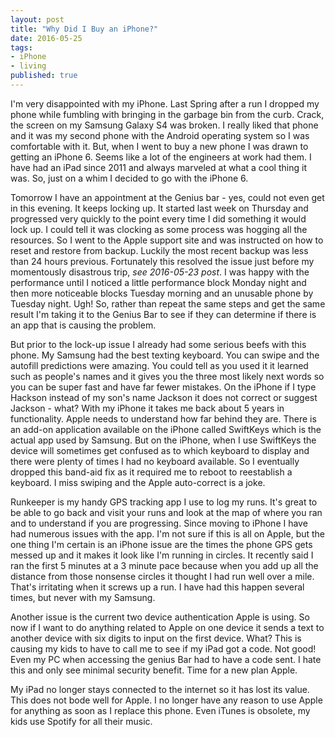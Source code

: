 ```yaml
---
layout: post
title: "Why Did I Buy an iPhone?"
date: 2016-05-25
tags:
- iPhone
- living
published: true
---
```


I'm very disappointed with my iPhone.  Last Spring after a run I dropped my phone while fumbling with bringing in the garbage bin from the curb.  Crack, the screen on my Samsung Galaxy S4 was broken.  I really liked that phone and it was my second phone with the Android operating system so I was comfortable with it.  But, when I went to buy a new phone I was drawn to getting an iPhone 6.  Seems like a lot of the engineers at work had them.  I have had an iPad since 2011 and always marveled at what a cool thing it was.  So, just on a whim I decided to go with the iPhone 6. 
 
Tomorrow I have an appointment at the Genius bar - yes, could not even get in this evening.  It keeps locking up.  It started last week on Thursday and progressed very quickly to the point every time I did something it would lock up.  I could tell it was clocking as some process was hogging all the resources.  So I went to the Apple support site and was instructed on how to reset and restore from backup.  Luckily the most recent backup was less than 24 hours previous.  Fortunately this resolved the issue just before my momentously disastrous trip, *see 2016-05-23 post*.  I was happy with the performance until I noticed a little performance block Monday night and then more noticeable blocks Tuesday morning and an unusable phone by Tuesday night.  Ugh!  So, rather than repeat the same steps and get the same result I'm taking it to the Genius Bar to see if they can determine if there is an app that is causing the problem. 
 
But prior to the lock-up issue I already had some serious beefs with this phone.  My Samsung had the best texting keyboard.  You can swipe and the autofill predictions were amazing.  You could tell as you used it it learned such as people's names and it gives you the three most likely next words so you can be super fast and have far fewer mistakes.  On the iPhone if I type Hackson instead of my son's name Jackson it does not correct or suggest Jackson - what?  With my iPhone it takes me back about 5 years in functionality.  Apple needs to understand how far behind they are.  There is an add-on application available on the iPhone called SwiftKeys which is the actual app used by Samsung.  But on the iPhone, when I use SwiftKeys the device will sometimes get confused as to which keyboard to display and there were plenty of times I had no keyboard available.  So I eventually dropped this band-aid fix as it required me to reboot to reestablish a keyboard.  I miss swiping and the Apple auto-correct is a joke. 
 
Runkeeper is my handy GPS tracking app I use to log my runs.  It's great to be able to go back and visit your runs and look at the map of where you ran and to understand if you are progressing.  Since moving to iPhone I have had numerous issues with the app.  I'm not sure if this is all on Apple, but the one thing I'm certain is an iPhone issue are the times the phone GPS gets messed up and it makes it look like I'm running in circles.  It recently said I ran the first 5 minutes at a 3 minute pace because when you add up all the distance from those nonsense circles it thought I had run well over a mile.  That's irritating when it screws up a run.  I have had this happen several times, but never with my Samsung.

Another issue is the current two device authentication Apple is using.  So now if I want to do anything related to Apple on one device it sends a text to another device with six digits to input on the first device.  What?  This is causing my kids to have to call me to see if my iPad got a code.  Not good!  Even my PC when accessing the genius Bar had to have a code sent.  I hate this and only see minimal security benefit. Time for a new plan Apple. 
 
My iPad no longer stays connected to the internet so it has lost its value.  This does not bode well for Apple.  I no longer have any reason to use Apple for anything as soon as I replace this phone.  Even iTunes is obsolete, my kids use Spotify for all their music. 
 
